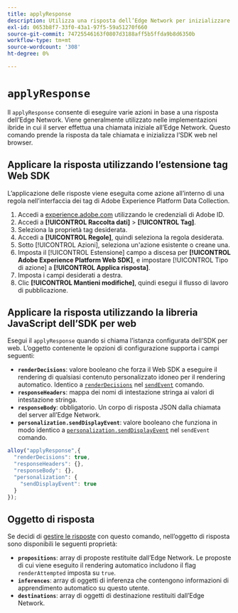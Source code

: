 ```yaml
---
title: applyResponse
description: Utilizza una risposta dell’Edge Network per inizializzare Web SDK.
exl-id: 0653b8f7-33f0-43a1-97f5-59a51270f660
source-git-commit: 74725546163f0807d3188aff5b5ffda9b8d6350b
workflow-type: tm+mt
source-wordcount: '308'
ht-degree: 0%

---
```


# `applyResponse`

Il `applyResponse` consente di eseguire varie azioni in base a una risposta dell’Edge Network. Viene generalmente utilizzato nelle implementazioni ibride in cui il server effettua una chiamata iniziale all’Edge Network. Questo comando prende la risposta da tale chiamata e inizializza l’SDK web nel browser.

## Applicare la risposta utilizzando l’estensione tag Web SDK

L’applicazione delle risposte viene eseguita come azione all’interno di una regola nell’interfaccia dei tag di Adobe Experience Platform Data Collection.

1. Accedi a [experience.adobe.com](https://experience.adobe.com) utilizzando le credenziali di Adobe ID.
1. Accedi a **[!UICONTROL Raccolta dati]** > **[!UICONTROL Tag]**.
1. Seleziona la proprietà tag desiderata.
1. Accedi a **[!UICONTROL Regole]**, quindi seleziona la regola desiderata.
1. Sotto [!UICONTROL Azioni], seleziona un&#39;azione esistente o creane una.
1. Imposta il [!UICONTROL Estensione] campo a discesa per **[!UICONTROL Adobe Experience Platform Web SDK]**, e impostare [!UICONTROL Tipo di azione] a **[!UICONTROL Applica risposta]**.
1. Imposta i campi desiderati a destra.
1. Clic **[!UICONTROL Mantieni modifiche]**, quindi esegui il flusso di lavoro di pubblicazione.

## Applicare la risposta utilizzando la libreria JavaScript dell’SDK per web

Esegui il `applyResponse` quando si chiama l’istanza configurata dell’SDK per web. L’oggetto contenente le opzioni di configurazione supporta i campi seguenti:

* **`renderDecisions`**: valore booleano che forza il Web SDK a eseguire il rendering di qualsiasi contenuto personalizzato idoneo per il rendering automatico. Identico a [`renderDecisions`](sendevent/renderdecisions.md) nel [`sendEvent`](sendevent/overview.md) comando.
* **`responseHeaders`**: mappa dei nomi di intestazione stringa ai valori di intestazione stringa.
* **`responseBody`**: obbligatorio. Un corpo di risposta JSON dalla chiamata del server all’Edge Network.
* **`personalization.sendDisplayEvent`**: valore booleano che funziona in modo identico a [`personalization.sendDisplayEvent`](sendevent/personalization.md) nel `sendEvent` comando.

```js
alloy("applyResponse",{
  "renderDecisions": true,
  "responseHeaders": {},
  "responseBody": {},
  "personalization": {
    "sendDisplayEvent": true
  }
});
```

## Oggetto di risposta

Se decidi di [gestire le risposte](command-responses.md) con questo comando, nell’oggetto di risposta sono disponibili le seguenti proprietà:

* **`propositions`**: array di proposte restituite dall’Edge Network. Le proposte di cui viene eseguito il rendering automatico includono il flag `renderAttempted` imposta su `true`.
* **`inferences`**: array di oggetti di inferenza che contengono informazioni di apprendimento automatico su questo utente.
* **`destinations`**: array di oggetti di destinazione restituiti dall’Edge Network.
